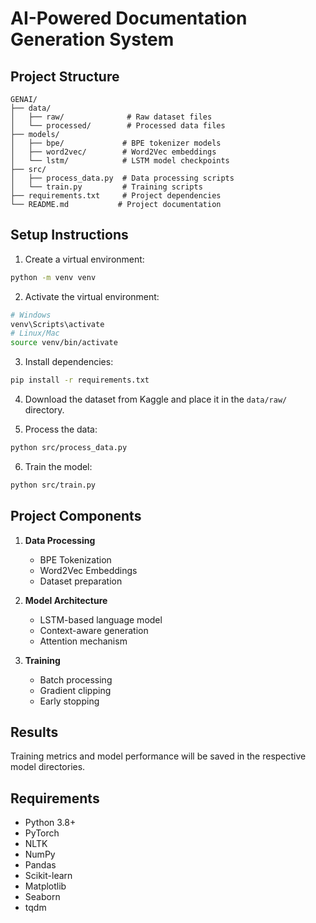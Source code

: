 # AI-Powered Documentation Generation System

## Project Structure
```
GENAI/
├── data/
│   ├── raw/              # Raw dataset files
│   └── processed/        # Processed data files
├── models/
│   ├── bpe/             # BPE tokenizer models
│   ├── word2vec/        # Word2Vec embeddings
│   └── lstm/            # LSTM model checkpoints
├── src/
│   ├── process_data.py  # Data processing scripts
│   └── train.py         # Training scripts
├── requirements.txt     # Project dependencies
└── README.md           # Project documentation
```

## Setup Instructions

1. Create a virtual environment:
```bash
python -m venv venv
```

2. Activate the virtual environment:
```bash
# Windows
venv\Scripts\activate
# Linux/Mac
source venv/bin/activate
```

3. Install dependencies:
```bash
pip install -r requirements.txt
```

4. Download the dataset from Kaggle and place it in the `data/raw/` directory.

5. Process the data:
```bash
python src/process_data.py
```

6. Train the model:
```bash
python src/train.py
```

## Project Components

1. **Data Processing**
   - BPE Tokenization
   - Word2Vec Embeddings
   - Dataset preparation

2. **Model Architecture**
   - LSTM-based language model
   - Context-aware generation
   - Attention mechanism

3. **Training**
   - Batch processing
   - Gradient clipping
   - Early stopping

## Results

Training metrics and model performance will be saved in the respective model directories.

## Requirements
- Python 3.8+
- PyTorch
- NLTK
- NumPy
- Pandas
- Scikit-learn
- Matplotlib
- Seaborn
- tqdm
